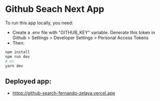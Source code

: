 # Github Seach Next App

To run this app locally, you need:

- Create a .env file with "GITHUB_KEY" variable. Generate this token in Github > Settings > Developer Settings > Personal Access Tokens
- Then:

```bash
npm install
npm run dev
# or
yarn dev
```

## Deployed app:

- https://github-search-fernando-zelaya.vercel.app

